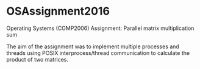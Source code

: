 # OSAssignment2016
Operating Systems (COMP2006) Assignment: Parallel matrix multiplication sum

The aim of the assignment was to implement multiple processes and threads using POSIX interprocess/thread communication 
to calculate the product of two matrices.
